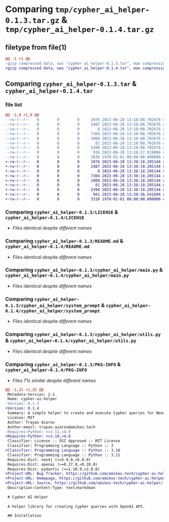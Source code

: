 # Comparing `tmp/cypher_ai_helper-0.1.3.tar.gz` & `tmp/cypher_ai_helper-0.1.4.tar.gz`

## filetype from file(1)

```diff
@@ -1 +1 @@
-gzip compressed data, was "cypher_ai_helper-0.1.3.tar", max compression
+gzip compressed data, was "cypher_ai_helper-0.1.4.tar", max compression
```

## Comparing `cypher_ai_helper-0.1.3.tar` & `cypher_ai_helper-0.1.4.tar`

### file list

```diff
@@ -1,9 +1,9 @@
--rw-r--r--   0        0        0     1076 2023-06-28 13:18:08.702676 cypher_ai_helper-0.1.3/LICENSE
--rw-r--r--   0        0        0     2487 2023-06-28 13:18:08.702676 cypher_ai_helper-0.1.3/README.md
--rw-r--r--   0        0        0        0 2023-06-28 13:18:08.702676 cypher_ai_helper-0.1.3/cypher_ai_helper/__init__.py
--rw-r--r--   0        0        0     7304 2023-06-28 13:18:08.702676 cypher_ai_helper-0.1.3/cypher_ai_helper/main.py
--rw-r--r--   0        0        0     1008 2023-06-28 13:18:08.702676 cypher_ai_helper-0.1.3/cypher_ai_helper/system_prompt
--rw-r--r--   0        0        0       81 2023-06-28 13:18:08.702676 cypher_ai_helper-0.1.3/cypher_ai_helper/user_prompt
--rw-r--r--   0        0        0     5390 2023-06-28 13:18:08.702676 cypher_ai_helper-0.1.3/cypher_ai_helper/utils.py
--rw-r--r--   0        0        0      916 2023-06-28 13:18:27.918804 cypher_ai_helper-0.1.3/pyproject.toml
--rw-r--r--   0        0        0     3036 1970-01-01 00:00:00.000000 cypher_ai_helper-0.1.3/PKG-INFO
+-rw-r--r--   0        0        0     1076 2023-06-28 13:38:18.205144 cypher_ai_helper-0.1.4/LICENSE
+-rw-r--r--   0        0        0     2487 2023-06-28 13:38:18.205144 cypher_ai_helper-0.1.4/README.md
+-rw-r--r--   0        0        0        0 2023-06-28 13:38:18.205144 cypher_ai_helper-0.1.4/cypher_ai_helper/__init__.py
+-rw-r--r--   0        0        0     7304 2023-06-28 13:38:18.205144 cypher_ai_helper-0.1.4/cypher_ai_helper/main.py
+-rw-r--r--   0        0        0     1008 2023-06-28 13:38:18.205144 cypher_ai_helper-0.1.4/cypher_ai_helper/system_prompt
+-rw-r--r--   0        0        0       81 2023-06-28 13:38:18.205144 cypher_ai_helper-0.1.4/cypher_ai_helper/user_prompt
+-rw-r--r--   0        0        0     5390 2023-06-28 13:38:18.205144 cypher_ai_helper-0.1.4/cypher_ai_helper/utils.py
+-rw-r--r--   0        0        0      941 2023-06-28 13:38:36.541894 cypher_ai_helper-0.1.4/pyproject.toml
+-rw-r--r--   0        0        0     3310 1970-01-01 00:00:00.000000 cypher_ai_helper-0.1.4/PKG-INFO
```

### Comparing `cypher_ai_helper-0.1.3/LICENSE` & `cypher_ai_helper-0.1.4/LICENSE`

 * *Files identical despite different names*

### Comparing `cypher_ai_helper-0.1.3/README.md` & `cypher_ai_helper-0.1.4/README.md`

 * *Files identical despite different names*

### Comparing `cypher_ai_helper-0.1.3/cypher_ai_helper/main.py` & `cypher_ai_helper-0.1.4/cypher_ai_helper/main.py`

 * *Files identical despite different names*

### Comparing `cypher_ai_helper-0.1.3/cypher_ai_helper/system_prompt` & `cypher_ai_helper-0.1.4/cypher_ai_helper/system_prompt`

 * *Files identical despite different names*

### Comparing `cypher_ai_helper-0.1.3/cypher_ai_helper/utils.py` & `cypher_ai_helper-0.1.4/cypher_ai_helper/utils.py`

 * *Files identical despite different names*

### Comparing `cypher_ai_helper-0.1.3/PKG-INFO` & `cypher_ai_helper-0.1.4/PKG-INFO`

 * *Files 7% similar despite different names*

```diff
@@ -1,21 +1,25 @@
 Metadata-Version: 2.1
 Name: cypher-ai-helper
-Version: 0.1.3
+Version: 0.1.4
 Summary: A simple helper to create and execute Cypher queries for Neo4j
 License: MIT
 Author: Trayan Azarov
 Author-email: trayan.azarov@amikos.tech
-Requires-Python: >=3.11,<4.0
+Requires-Python: >=3.10,<4.0
 Classifier: License :: OSI Approved :: MIT License
 Classifier: Programming Language :: Python :: 3
+Classifier: Programming Language :: Python :: 3.10
 Classifier: Programming Language :: Python :: 3.11
 Requires-Dist: neo4j (>=5.9.0,<6.0.0)
 Requires-Dist: openai (>=0.27.8,<0.28.0)
 Requires-Dist: pydantic (>=1.10.9,<2.0.0)
+Project-URL: Bug Tracker, https://github.com/amikos-tech/cypher-ai-helper/issues
+Project-URL: Homepage, https://github.com/amikos-tech/cypher-ai-helper/
+Project-URL: Source, https://github.com/amikos-tech/cypher-ai-helper/
 Description-Content-Type: text/markdown
 
 # Cypher AI Helper
 
 A helper library for creating Cypher queries with OpenAI API.
 
 ## Installation
```

